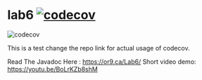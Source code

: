 # lab6 [![codecov](https://codecov.io/gh/orionnelson/lab6/branch/main/graph/badge.svg?token=dJEEOahZ8n)](https://codecov.io/gh/orionnelson/lab6/branch/main)

![codecov](https://codecov.io/gh/orionnelson/lab6/branch/main/graph/sunburst.svg?token=dJEEOahZ8n)

This is a test change the repo link for actual usage of codecov.

Read The Javadoc Here : https://or9.ca/Lab6/
Short video demo: https://youtu.be/BoLrKZb8shM
